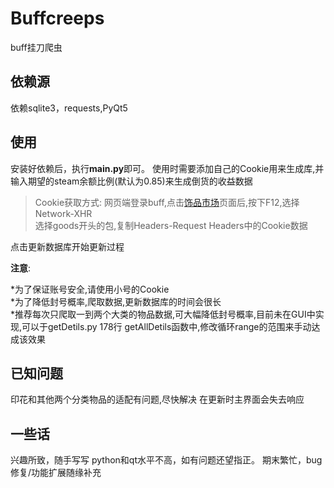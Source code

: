 # Buffcreeps
  buff挂刀爬虫
  
  ## 依赖源
  依赖sqlite3，requests,PyQt5
  
  ## 使用
  安装好依赖后，执行**main.py**即可。
  使用时需要添加自己的Cookie用来生成库,并输入期望的steam余额比例(默认为0.85)来生成倒货的收益数据
  >Cookie获取方式:
  网页端登录buff,点击[饰品市场](https://buff.163.com/market/?game=csgo#tab=selling&page_num=1)页面后,按下F12,选择Network-XHR  
  选择goods开头的包,复制Headers-Request Headers中的Cookie数据
  
  点击更新数据库开始更新过程  
  
  **注意**:
  
  *为了保证账号安全,请使用小号的Cookie  
  *为了降低封号概率,爬取数据,更新数据库的时间会很长  
  *推荐每次只爬取一到两个大类的物品数据,可大幅降低封号概率,目前未在GUI中实现,可以于getDetils.py 178行 getAllDetils函数中,修改循环range的范围来手动达成该效果
           
   ##  已知问题
           
   印花和其他两个分类物品的适配有问题,尽快解决
   在更新时主界面会失去响应
   
           
    
      
  ## 一些话
  兴趣所致，随手写写
  python和qt水平不高，如有问题还望指正。
  期末繁忙，bug修复/功能扩展随缘补充
